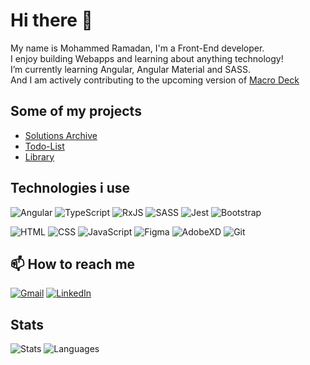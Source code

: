 # Hi there 👋

My name is Mohammed Ramadan, I'm a Front-End developer.
\
I enjoy building Webapps and learning about anything technology!
\
I’m currently learning Angular, Angular Material and SASS.
\
And I am actively contributing to the upcoming version of [Macro Deck](https://github.com/Macro-Deck-App)

## Some of my projects

- [Solutions Archive](https://github.com/imohammedramadan/Sol-Chive)
- [Todo-List](https://github.com/imohammedramadan/TOP-Todo-List)
- [Library](https://github.com/imohammedramadan/TOP-Library)

## Technologies i use

![Angular](https://img.shields.io/badge/Angular-dd0031?style=for-the-badge&logo=Angular&logoColor=white)
![TypeScript](https://img.shields.io/badge/TypeScript-3178c6?style=for-the-badge&logo=typescript&logoColor=white)
![RxJS](https://img.shields.io/badge/RxJS-c2185b?style=for-the-badge&logo=reactivex&logoColor=white)
![SASS](https://img.shields.io/badge/SASS-cf649a?style=for-the-badge&logo=SASS&logoColor=white)
![Jest](https://img.shields.io/badge/Jest-99425b?style=for-the-badge&logo=Jest&logoColor=white)
![Bootstrap](https://img.shields.io/badge/Bootstrap-702cf4?style=for-the-badge&logo=Bootstrap&logoColor=white)

![HTML](https://img.shields.io/badge/html5-e44d26?style=for-the-badge&logo=html5&logoColor=white)
![CSS](https://img.shields.io/badge/css3-0070ba?style=for-the-badge&logo=css3&logoColor=white)
![JavaScript](https://img.shields.io/badge/JavaScript-f7e018?style=for-the-badge&logo=javascript&logoColor=000000)
![Figma](https://img.shields.io/badge/Figma-2c2c2c?style=for-the-badge&logo=Figma&logoColor=white)
![AdobeXD](https://img.shields.io/badge/AdobeXD-450135?style=for-the-badge&logo=AdobeXd&logoColor=white)
![Git](https://img.shields.io/badge/Git-f54d27?style=for-the-badge&logo=Git&logoColor=white)

## 📫 How to reach me
[![Gmail](https://img.shields.io/badge/Gmail-D14836?style=for-the-badge&logo=gmail&logoColor=white)](mailto:mohammed.ramadan1474@gmail.com)
[![LinkedIn](https://img.shields.io/badge/LinkedIn-0077B5?style=for-the-badge&logo=linkedin&logoColor=white)](https://www.linkedin.com/in/imohammedramadan/)

## Stats

![Stats](https://github-readme-stats.vercel.app/api?username=imohammedramadan&theme=tokyonight&show_icons=true&count_private=true)
![Languages](https://github-readme-stats.vercel.app/api/top-langs/?username=imohammedramadan&show_icons=true&theme=tokyonight&layout=compact)

